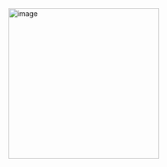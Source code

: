 <img src="[URL](https://github.com/nazaraskroglu/NodeJs-socket-LiveChat/blob/main/Go%CC%88ru%CC%88ntu%CC%88%2019.05.2024%2019.59.jpeg?raw=true)" alt="image" width="300"/>
